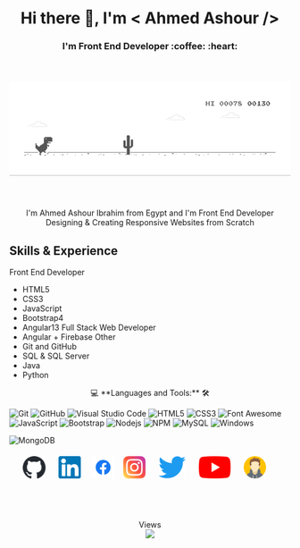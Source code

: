 <h1 align="center"> 
  Hi there 👋, I'm < Ahmed Ashour />
</h1>
<h3 align="center"> 
  I'm Front End Developer :coffee: :heart:
</h3>
<br/>
<h5 align="center"> 
  
  ![image](https://github.com/ash356/ash356/blob/main/4ff07986208593.5d9a654e92f36.gif)
  
</h5>



<br/>
<p align="center"> 
  I'm Ahmed Ashour Ibrahim from Egypt and I'm Front End Developer Designing & Creating Responsive Websites from Scratch 
</p> 

## Skills & Experience
  Front End Developer 
- HTML5
- CSS3
- JavaScript
- Bootstrap4 
- Angular13 
Full Stack Web Developer
- Angular + Firebase 
Other
- Git and GitHub
- SQL &  SQL Server 
- Java
- Python

<p align="center"> 
  💻 **Languages and Tools:** 🛠️<br>
</p>


![Git](https://img.shields.io/badge/-Git-000000?style=flat&logo=git&logoColor=F05032&labelColor=ffffff)
![GitHub](https://img.shields.io/badge/-GitHub-000000?style=flat&logo=github&logoColor=000000&labelColor=ffffff)
![Visual Studio Code](https://img.shields.io/badge/-VSCode-000000?style=flat&logo=visual-studio-code&labelColor=007ACC)
![HTML5](https://img.shields.io/badge/-HTML5-000000?style=flat&logo=html5&logoColor=ffffff&labelColor=E34F26)
![CSS3](https://img.shields.io/badge/-CSS3-000000?style=flat&logo=css3&logoColor=ffffff&labelColor=1572B6) 
![Font Awesome](https://img.shields.io/badge/-font%20awesome-000000?style=flat&logo=font-awesome&logoColor=339AF0&labelColor=ffffff)
![JavaScript](https://img.shields.io/badge/-JavaScript-000000?style=flat&logo=javascript)
![Bootstrap](https://img.shields.io/badge/-Bootstrap-000000?style=flat&logo=bootstrap&logoColor=ffffff&labelColor=563D7C)
![Nodejs](https://img.shields.io/badge/-Nodejs-000000?style=flat&logo=Node.js)
![NPM](https://img.shields.io/badge/-npm-000000?style=flat&logo=npm&labelColor=ffffff)
![MySQL](https://img.shields.io/badge/-MySQL-000000?style=flat&logo=mysql&labelColor=ffffff)
![Windows](https://img.shields.io/badge/-Windows-000000?style=flat&logo=windows&logoColor=ffffff&labelColor=0078D6)



 ![MongoDB](https://img.shields.io/badge/MongoDB-%234ea94b.svg?style=for-the-badge&logo=mongodb&logoColor=white)
 
<!--  Social Links -->
<h5 align="center"> 
  
  [<img src='https://github.com/ash356/ash356/blob/main/images/github.svg' alt='github' height='40'>](https://github.com/ash356) &nbsp;&nbsp;&nbsp;&nbsp;&nbsp;
  [<img src='https://github.com/ash356/ash356/blob/main/images/linkedin.svg' alt='linkedin' height='40'>](https://www.linkedin.com/in/ahmed-ashour-96024a210//)&nbsp;&nbsp;&nbsp;&nbsp;&nbsp; 
  [<img src='https://github.com/ash356/ash356/blob/main/images/facebook.svg' alt='facebook' height='40'>](https://www.facebook.com/a7med3shour2020/) &nbsp;&nbsp;&nbsp;
  [<img src='https://github.com/ash356/ash356/blob/main/images/instagram.svg' alt='instagram' height='40'>](https://www.instagram.com/ahmedashour_22/?fbclid=IwAR0p9mGxrk1wcftODeZrCVEApIPnEJH4FP2CqmuZL6QHPPaiokq0dAFor8s/) &nbsp;&nbsp;&nbsp;&nbsp;&nbsp;
  [<img src='https://github.com/ash356/ash356/blob/main/images/twitter.svg' alt='twitter' height='40'>](https://twitter.com/ahmedas18362884) &nbsp;&nbsp;&nbsp;&nbsp;&nbsp; 
  [<img src='https://github.com/ash356/ash356/blob/main/images/youtube.svg' alt='YouTube' height='40'>](https://www.youtube.com/channel/UCdU95owpu8nPvPS7SIbZ8gw) &nbsp;&nbsp;&nbsp;&nbsp;&nbsp;     [<img src='https://github.com/ash356/ash356/blob/main/images/avatar.svg' alt='website' height='40'>](https://ash356.github.io/Portfolio-01/HTML/) &nbsp;&nbsp;&nbsp;&nbsp;&nbsp;
</h5>
<br/>
<br/>
<p align="center"> 
  Views<br/>
  <img src="https://profile-counter.glitch.me/ash356/count.svg" />
</p>


<!-- ![image](https://github.com/ash356/ash356/blob/main/4ff07986208593.5d9a654e92f36.gif) -->

<!-- [<img src='https://cdn.jsdelivr.net/npm/simple-icons@3.0.1/icons/github.svg' alt='github' height='40'>](https://github.com/ash356) [<img src='https://cdn.jsdelivr.net/npm/simple-icons@3.0.1/icons/linkedin.svg' alt='linkedin' height='40'>](https://www.linkedin.com/in/ahmed-ashour-96024a210//) [<img src='https://cdn.jsdelivr.net/npm/simple-icons@3.0.1/icons/facebook.svg' alt='facebook' height='40'>](https://www.facebook.com/a7med3shour2020/) [<img src='https://cdn.jsdelivr.net/npm/simple-icons@3.0.1/icons/instagram.svg' alt='instagram' height='40'>](https://www.instagram.com/ahmedashour_22/?fbclid=IwAR0p9mGxrk1wcftODeZrCVEApIPnEJH4FP2CqmuZL6QHPPaiokq0dAFor8s/) [<img src='https://cdn.jsdelivr.net/npm/simple-icons@3.0.1/icons/twitter.svg' alt='twitter' height='40'>](https://twitter.com/ahmedas18362884) [<img src='https://cdn.jsdelivr.net/npm/simple-icons@3.0.1/icons/youtube.svg' alt='YouTube' height='40'>](https://www.youtube.com/channel/UCdU95owpu8nPvPS7SIbZ8gw) [<img src='https://cdn.jsdelivr.net/npm/simple-icons@3.0.1/icons/icloud.svg' alt='website' height='40'>](https://ash356.github.io/Portfolio-01/HTML/)
 -->
<!---
ash356/ash356 is a ✨ special ✨ repository because its `README.md` (this file) appears on your GitHub profile.
You can click the Preview link to take a look at your changes.

